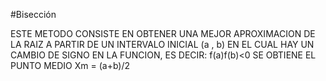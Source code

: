 #Bisección

ESTE METODO CONSISTE EN OBTENER UNA MEJOR APROXIMACION DE LA RAIZ A PARTIR DE UN INTERVALO INICIAL (a , b) EN EL CUAL HAY UN CAMBIO DE SIGNO EN LA FUNCION, ES DECIR: f(a)f(b)<0
SE OBTIENE EL PUNTO MEDIO
Xm = (a+b)/2
